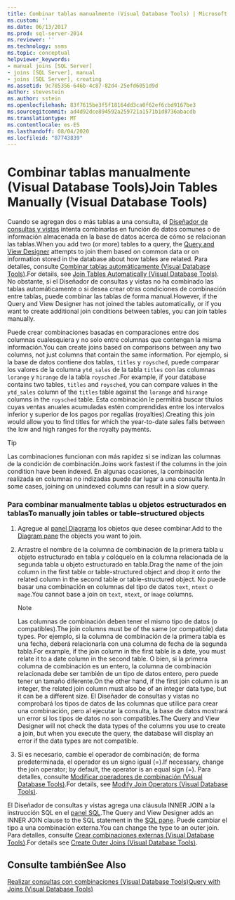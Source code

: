 ```yaml
---
title: Combinar tablas manualmente (Visual Database Tools) | Microsoft Docs
ms.custom: ''
ms.date: 06/13/2017
ms.prod: sql-server-2014
ms.reviewer: ''
ms.technology: ssms
ms.topic: conceptual
helpviewer_keywords:
- manual joins [SQL Server]
- joins [SQL Server], manual
- joins [SQL Server], creating
ms.assetid: 9c785356-646b-4c87-82d4-25efd6051d9d
author: stevestein
ms.author: sstein
ms.openlocfilehash: 83f7615be3f5f18164dd3ca0f62ef6cbd9167be3
ms.sourcegitcommit: ad4d92dce894592a259721a1571b1d8736abacdb
ms.translationtype: MT
ms.contentlocale: es-ES
ms.lasthandoff: 08/04/2020
ms.locfileid: "87743839"
---
```

# <a name="join-tables-manually-visual-database-tools"></a><span data-ttu-id="537f1-102">Combinar tablas manualmente (Visual Database Tools)</span><span class="sxs-lookup"><span data-stu-id="537f1-102">Join Tables Manually (Visual Database Tools)</span></span>
  <span data-ttu-id="537f1-103">Cuando se agregan dos o más tablas a una consulta, el [Diseñador de consultas y vistas](visual-database-tools.md) intenta combinarlas en función de datos comunes o de información almacenada en la base de datos acerca de cómo se relacionan las tablas.</span><span class="sxs-lookup"><span data-stu-id="537f1-103">When you add two (or more) tables to a query, the [Query and View Designer](visual-database-tools.md) attempts to join them based on common data or on information stored in the database about how tables are related.</span></span> <span data-ttu-id="537f1-104">Para detalles, consulte [Combinar tablas automáticamente &#40;Visual Database Tools&#41;](join-tables-automatically-visual-database-tools.md).</span><span class="sxs-lookup"><span data-stu-id="537f1-104">For details, see [Join Tables Automatically &#40;Visual Database Tools&#41;](join-tables-automatically-visual-database-tools.md).</span></span> <span data-ttu-id="537f1-105">No obstante, si el Diseñador de consultas y vistas no ha combinado las tablas automáticamente o si desea crear otras condiciones de combinación entre tablas, puede combinar las tablas de forma manual.</span><span class="sxs-lookup"><span data-stu-id="537f1-105">However, if the Query and View Designer has not joined the tables automatically, or if you want to create additional join conditions between tables, you can join tables manually.</span></span>  
  
 <span data-ttu-id="537f1-106">Puede crear combinaciones basadas en comparaciones entre dos columnas cualesquiera y no solo entre columnas que contengan la misma información.</span><span class="sxs-lookup"><span data-stu-id="537f1-106">You can create joins based on comparisons between any two columns, not just columns that contain the same information.</span></span> <span data-ttu-id="537f1-107">Por ejemplo, si la base de datos contiene dos tablas, `titles` y `roysched`, puede comparar los valores de la columna `ytd_sales` de la tabla `titles` con las columnas `lorange` y `hirange` de la tabla `roysched` .</span><span class="sxs-lookup"><span data-stu-id="537f1-107">For example, if your database contains two tables, `titles` and `roysched`, you can compare values in the `ytd_sales` column of the `titles` table against the `lorange` and `hirange` columns in the `roysched` table.</span></span> <span data-ttu-id="537f1-108">Esta combinación le permitirá buscar títulos cuyas ventas anuales acumuladas estén comprendidas entre los intervalos inferior y superior de los pagos por regalías (royalties).</span><span class="sxs-lookup"><span data-stu-id="537f1-108">Creating this join would allow you to find titles for which the year-to-date sales falls between the low and high ranges for the royalty payments.</span></span>  
  
> [!TIP]  
>  <span data-ttu-id="537f1-109">Las combinaciones funcionan con más rapidez si se indizan las columnas de la condición de combinación.</span><span class="sxs-lookup"><span data-stu-id="537f1-109">Joins work fastest if the columns in the join condition have been indexed.</span></span> <span data-ttu-id="537f1-110">En algunas ocasiones, la combinación realizada en columnas no indizadas puede dar lugar a una consulta lenta.</span><span class="sxs-lookup"><span data-stu-id="537f1-110">In some cases, joining on unindexed columns can result in a slow query.</span></span>  
  
### <a name="to-manually-join-tables-or-table-structured-objects"></a><span data-ttu-id="537f1-111">Para combinar manualmente tablas u objetos estructurados en tablas</span><span class="sxs-lookup"><span data-stu-id="537f1-111">To manually join tables or table-structured objects</span></span>  
  
1.  <span data-ttu-id="537f1-112">Agregue al [panel Diagrama](diagram-pane-visual-database-tools.md) los objetos que desee combinar.</span><span class="sxs-lookup"><span data-stu-id="537f1-112">Add to the [Diagram pane](diagram-pane-visual-database-tools.md) the objects you want to join.</span></span>  
  
2.  <span data-ttu-id="537f1-113">Arrastre el nombre de la columna de combinación de la primera tabla u objeto estructurado en tabla y colóquelo en la columna relacionada de la segunda tabla u objeto estructurado en tabla.</span><span class="sxs-lookup"><span data-stu-id="537f1-113">Drag the name of the join column in the first table or table-structured object and drop it onto the related column in the second table or table-structured object.</span></span> <span data-ttu-id="537f1-114">No puede basar una combinación en columnas del tipo de datos `text`, `ntext` o `mage`.</span><span class="sxs-lookup"><span data-stu-id="537f1-114">You cannot base a join on `text`, `ntext`, or i`mage` columns.</span></span>  
  
    > [!NOTE]  
    >  <span data-ttu-id="537f1-115">Las columnas de combinación deben tener el mismo tipo de datos (o compatibles).</span><span class="sxs-lookup"><span data-stu-id="537f1-115">The join columns must be of the same (or compatible) data types.</span></span> <span data-ttu-id="537f1-116">Por ejemplo, si la columna de combinación de la primera tabla es una fecha, deberá relacionarla con una columna de fecha de la segunda tabla.</span><span class="sxs-lookup"><span data-stu-id="537f1-116">For example, if the join column in the first table is a date, you must relate it to a date column in the second table.</span></span> <span data-ttu-id="537f1-117">O bien, si la primera columna de combinación es un entero, la columna de combinación relacionada debe ser también de un tipo de datos entero, pero puede tener un tamaño diferente.</span><span class="sxs-lookup"><span data-stu-id="537f1-117">On the other hand, if the first join column is an integer, the related join column must also be of an integer data type, but it can be a different size.</span></span> <span data-ttu-id="537f1-118">El Diseñador de consultas y vistas no comprobará los tipos de datos de las columnas que utilice para crear una combinación, pero al ejecutar la consulta, la base de datos mostrará un error si los tipos de datos no son compatibles.</span><span class="sxs-lookup"><span data-stu-id="537f1-118">The Query and View Designer will not check the data types of the columns you use to create a join, but when you execute the query, the database will display an error if the data types are not compatible.</span></span>  
  
3.  <span data-ttu-id="537f1-119">Si es necesario, cambie el operador de combinación; de forma predeterminada, el operador es un signo igual (=).</span><span class="sxs-lookup"><span data-stu-id="537f1-119">If necessary, change the join operator; by default, the operator is an equal sign (=).</span></span> <span data-ttu-id="537f1-120">Para detalles, consulte [Modificar operadores de combinación &#40;Visual Database Tools&#41;](modify-join-operators-visual-database-tools.md).</span><span class="sxs-lookup"><span data-stu-id="537f1-120">For details, see [Modify Join Operators &#40;Visual Database Tools&#41;](modify-join-operators-visual-database-tools.md).</span></span>  
  
 <span data-ttu-id="537f1-121">El Diseñador de consultas y vistas agrega una cláusula INNER JOIN a la instrucción SQL en el [panel SQL](sql-pane-visual-database-tools.md).</span><span class="sxs-lookup"><span data-stu-id="537f1-121">The Query and View Designer adds an INNER JOIN clause to the SQL statement in the [SQL pane](sql-pane-visual-database-tools.md).</span></span> <span data-ttu-id="537f1-122">Puede cambiar el tipo a una combinación externa.</span><span class="sxs-lookup"><span data-stu-id="537f1-122">You can change the type to an outer join.</span></span> <span data-ttu-id="537f1-123">Para detalles, consulte [Crear combinaciones externas &#40;Visual Database Tools&#41;](create-outer-joins-visual-database-tools.md).</span><span class="sxs-lookup"><span data-stu-id="537f1-123">For details see [Create Outer Joins &#40;Visual Database Tools&#41;](create-outer-joins-visual-database-tools.md).</span></span>  
  
## <a name="see-also"></a><span data-ttu-id="537f1-124">Consulte también</span><span class="sxs-lookup"><span data-stu-id="537f1-124">See Also</span></span>  
 [<span data-ttu-id="537f1-125">Realizar consultas con combinaciones &#40;Visual Database Tools&#41;</span><span class="sxs-lookup"><span data-stu-id="537f1-125">Query with Joins &#40;Visual Database Tools&#41;</span></span>](query-with-joins-visual-database-tools.md)  
  
  

